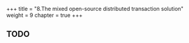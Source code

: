+++
title = "8.The mixed open-source distributed transaction solution"
weight = 9
chapter = true
+++

## TODO
